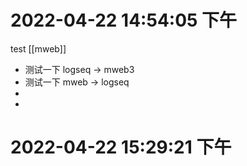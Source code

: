 # 2022-04-22 14:54:05 下午 

test [[mweb]]
- 测试一下 logseq -> mweb3
- 测试一下 mweb -> logseq
-
-

# 2022-04-22 15:29:21 下午 

